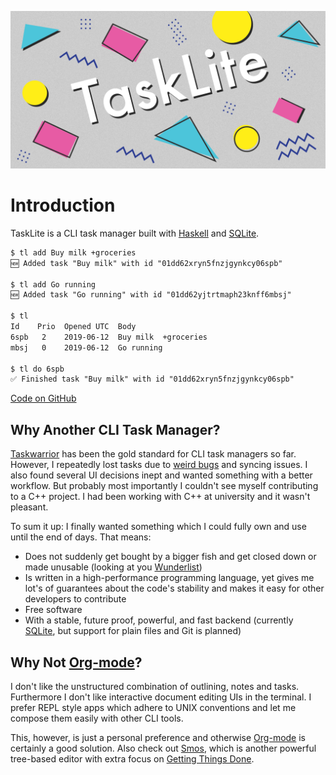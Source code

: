 ![Logo banner](./images/banner@2.png)

# Introduction

TaskLite is a CLI task manager built with [Haskell] and [SQLite].

[Haskell]: https://haskell.org
[SQLite]: https://sqlite.org

```txt
$ tl add Buy milk +groceries
🆕 Added task "Buy milk" with id "01dd62xryn5fnzjgynkcy06spb"

$ tl add Go running
🆕 Added task "Go running" with id "01dd62yjtrtmaph23knff6mbsj"

$ tl
Id    Prio  Opened UTC  Body
6spb   2    2019-06-12  Buy milk  +groceries
mbsj   0    2019-06-12  Go running

$ tl do 6spb
✅ Finished task "Buy milk" with id "01dd62xryn5fnzjgynkcy06spb"
```

[Code on GitHub]

[Code on GitHub]: https://github.com/ad-si/tasklite


## Why Another CLI Task Manager?

[Taskwarrior] has been the gold standard for CLI task managers so far.
However, I repeatedly lost tasks due to [weird bugs]
and syncing issues.
I also found several UI decisions inept and wanted something
with a better workflow.
But probably most importantly I couldn't see myself contributing
to a C++ project.
I had been working with C++ at university and it wasn't pleasant.

To sum it up: I finally wanted something which I could fully own
and use until the end of days.
That means:

- Does not suddenly get bought by a bigger fish and get closed down
    or made unusable (looking at you [Wunderlist])
- Is written in a high-performance programming language,
    yet gives me lot's of guarantees about the code's stability
    and makes it easy for other developers to contribute
- Free software
- With a stable, future proof, powerful, and fast backend
    (currently [SQLite], but support for plain files and Git is planned)

[Wunderlist]:
  https://www.theverge.com/2018/3/21/17146308/microsoft-wunderlist-to-do-app-acquisition-complicated
[Taskwarrior]: https://taskwarrior.org
[weird bugs]: https://github.com/GothenburgBitFactory/taskwarrior/issues/1831


## Why Not [Org-mode]?

I don't like the unstructured combination of outlining, notes and tasks.
Furthermore I don't like interactive document editing UIs in the terminal.
I prefer REPL style apps which adhere to UNIX conventions and let
me compose them easily with other CLI tools.

This, however, is just a personal preference
and otherwise [Org-mode] is certainly a good solution.
Also check out [Smos],
which is another powerful tree-based editor with extra focus
on [Getting Things Done].

[Org-mode]: https://orgmode.org/
[Smos]: https://smos.cs-syd.eu/
[Getting Things Done]: https://en.wikipedia.org/wiki/Getting_Things_Done

